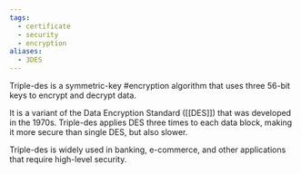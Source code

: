 ```yaml
---
tags:
  - certificate
  - security
  - encryption
aliases:
  - 3DES
---
```


Triple-des is a symmetric-key #encryption algorithm that uses three 56-bit keys to encrypt and decrypt data.

It is a variant of the Data Encryption Standard ([[DES]]) that was developed in the 1970s. Triple-des applies DES three times to each data block, making it more secure than single DES, but also slower.

Triple-des is widely used in banking, e-commerce, and other applications that require high-level security.
